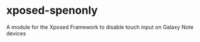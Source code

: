 xposed-spenonly
===============

A module for the Xposed Framework to disable touch input on Galaxy Note devices 
